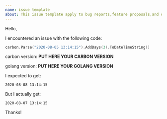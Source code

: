 ```yaml
---
name: issue template
about: This issue template apply to bug reports,feature proposals,and documentation requests
---
```

Hello,

I encountered an issue with the following code:
```go
carbon.Parse("2020-08-05 13:14:15").AddDays(3).ToDateTimeString()
```

carbon version: **PUT HERE YOUR CARBON VERSION**

golang version: **PUT HERE YOUR GOLANG VERSION**

I expected to get:

```
2020-08-08 13:14:15
```
<!--
    Always give your expectations. Each use has their owns.
    You may want daylight saving time to be taken into account,
    someone else want it to be ignored. You may want timezone
    to be used in comparisons, someone else may not, etc.
-->

But I actually get:

```
2020-08-07 13:14:15
```

Thanks!
